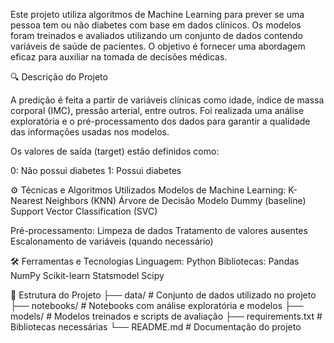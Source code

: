 Este projeto utiliza algoritmos de Machine Learning para prever se uma pessoa tem ou não diabetes com base em dados clínicos. Os modelos foram treinados e avaliados utilizando um conjunto de dados contendo variáveis de saúde de pacientes. O objetivo é fornecer uma abordagem eficaz para auxiliar na tomada de decisões médicas.

🔍 Descrição do Projeto

A predição é feita a partir de variáveis clínicas como idade, índice de massa corporal (IMC), pressão arterial, entre outros. Foi realizada uma análise exploratória e o pré-processamento dos dados para garantir a qualidade das informações usadas nos modelos.

Os valores de saída (target) estão definidos como:

0: Não possui diabetes
1: Possui diabetes

⚙️ Técnicas e Algoritmos Utilizados
Modelos de Machine Learning:
K-Nearest Neighbors (KNN)
Árvore de Decisão
Modelo Dummy (baseline)
Support Vector Classification (SVC)

Pré-processamento:
Limpeza de dados
Tratamento de valores ausentes
Escalonamento de variáveis (quando necessário)

🛠️ Ferramentas e Tecnologias
Linguagem: Python
Bibliotecas:
Pandas
NumPy
Scikit-learn
Statsmodel
Scipy

🧪 Estrutura do Projeto
├── data/             # Conjunto de dados utilizado no projeto
├── notebooks/        # Notebooks com análise exploratória e modelos
├── models/           # Modelos treinados e scripts de avaliação
├── requirements.txt  # Bibliotecas necessárias
└── README.md         # Documentação do projeto



